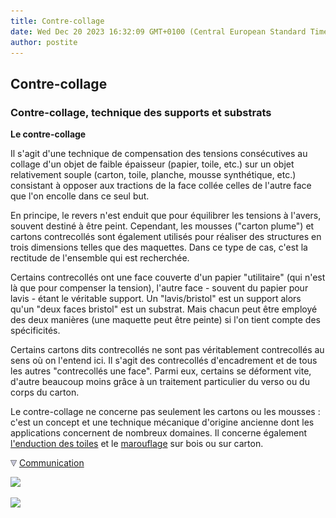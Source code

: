```yaml
---
title: Contre-collage
date: Wed Dec 20 2023 16:32:09 GMT+0100 (Central European Standard Time)
author: postite
---
```


## Contre-collage
### Contre-collage, technique des supports et substrats
 **Le contre-collage**

Il s'agit d'une technique de compensation des tensions consécutives au collage d'un objet de faible épaisseur (papier, toile, etc.) sur un objet relativement souple (carton, toile, planche, mousse synthétique, etc.) consistant à opposer aux tractions de la face collée celles de l'autre face que l'on encolle dans ce seul but.

En principe, le revers n'est enduit que pour équilibrer les tensions à l'avers, souvent destiné à être peint. Cependant, les mousses ("carton plume") et cartons contrecollés sont également utilisés pour réaliser des structures en trois dimensions telles que des maquettes. Dans ce type de cas, c'est la rectitude de l'ensemble qui est recherchée.

Certains contrecollés ont une face couverte d'un papier "utilitaire" (qui n'est là que pour compenser la tension), l'autre face - souvent du papier pour lavis - étant le véritable support. Un "lavis/bristol" est un support alors qu'un "deux faces bristol" est un substrat. Mais chacun peut être employé des deux manières (une maquette peut être peinte) si l'on tient compte des spécificités.

Certains cartons dits contrecollés ne sont pas véritablement contrecollés au sens où on l'entend ici. Il s'agit des contrecollés d'encadrement et de tous les autres "contrecollés une face". Parmi eux, certains se déforment vite, d'autre beaucoup moins grâce à un traitement particulier du verso ou du corps du carton.

Le contre-collage ne concerne pas seulement les cartons ou les mousses : c'est un concept et une technique mécanique d'origine ancienne dont les applications concernent de nombreux domaines. Il concerne également [l'enduction des toiles](enductiondestoiles.html) et le [marouflage](marouflage.html) sur bois ou sur carton.



![](images/flechebas.gif) [Communication](http://www.artrealite.com/annonceurs.htm) 

[![](https://cbonvin.fr/sites/regie.artrealite.com/visuels/campagne1.png)](index-2.html#20131014)

![](https://cbonvin.fr/sites/regie.artrealite.com/visuels/campagne2.png)